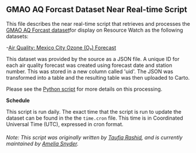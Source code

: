 ## GMAO AQ Forcast Dataset Near Real-time Script
This file describes the near real-time script that retrieves and processes the [GMAO AQ Forcast dataset]()for display on Resource Watch as the following datasets:

-[Air Quality: Mexico City Ozone (O₃) Forecast](https://resourcewatch.org/data/explore/00d6bae1-e105-4165-8230-ee73a8128538)

This dataset was provided by the source as a JSON file. A unique ID for each air quality forecast was created using forecast date and station number. This was stored in a new column called 'uid'. The JSON was transformed into a table and the resulting table was then uploaded to Carto. 

Please see the [Python script](https://github.com/resource-watch/nrt-scripts/blob/master/cit_004_city_aq/contents/src/__init__.py) for more details on this processing.

**Schedule**

This script is run daily. The exact time that the script is run to update the dataset can be found in the the `time.cron` file. This time is in Coordinated Universal Time (UTC), expressed in cron format.

###### Note: This script was originally written by [Taufiq Rashid](https://www.wri.org/profile/taufiq-rashid), and is currently maintained by [Amelia Snyder](https://www.wri.org/profile/amelia-snyder).